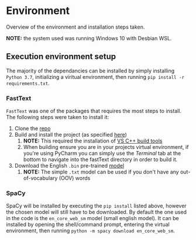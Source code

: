 # Environment

Overview of the environment and installation steps taken.

**NOTE:** the system used was running Windows 10 with Desbian WSL.

## Execution environment setup

The majority of the dependancies can be installed by simply installing `Python 3.7`, 
initializing a viritual environment, then running `pip install -r requirements.txt`.

### FastText

`FastText` was one of the packages that requires the most steps to install.
The following steps were taken to install it:

1. Clone the [repo](https://github.com/facebookresearch/fastText)
2. Build and install the project (as specified [here](https://github.com/facebookresearch/fastText/tree/master/python))
    1. **NOTE:** This required the installation of [VS C++ build tools](https://visualstudio.microsoft.com/downloads/#build-tools-for-visual-studio-2017)
    2. When building ensure you are in your projects virtual environment, if you're using PyCharm you can simply use the 
    *Terminal* tab at the bottom to navigate into the fastText directory in order to build it.
3. Download the English `.bin` pre-trained [model](https://fasttext.cc/docs/en/crawl-vectors.html)
    1. **NOTE:** The simple `.txt` model can be used if you don't have any out-of-vocabulary (OOV) words

### SpaCy

SpaCy will be installed by executing the `pip install` listed above, however the chosen model will still have to be downloaded.
By default the one used in the code is the `en_core_web_sm` model (small english model).
It can be installed by opening the shell/command prompt, entering the virtual environment, then running `python -m spacy download en_core_web_sm`.
